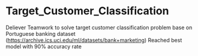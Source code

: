 # Target_Customer_Classification
Deliever Teamwork to solve target customer classification problem base on Portuguese banking dataset (https://archive.ics.uci.edu/ml/datasets/bank+marketing)
Reached best model with 90% accuracy rate
